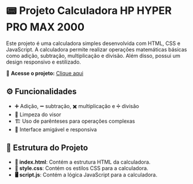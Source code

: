 # 📟 Projeto Calculadora HP HYPER PRO MAX 2000

Este projeto é uma calculadora simples desenvolvida com HTML, CSS e JavaScript. A calculadora permite realizar operações matemáticas básicas como adição, subtração, multiplicação e divisão. Além disso, possui um design responsivo e estilizado.

🔗 **Acesse o projeto:** [Clique aqui](https://projeto-calculadora-snowy-six.vercel.app/)

## ⚙️ Funcionalidades
- ➕ Adição, ➖ subtração, ✖️ multiplicação e ➗ divisão
- 🧹 Limpeza do visor
- 🏗️ Uso de parênteses para operações complexas
- 🎨 Interface amigável e responsiva

## 📂 Estrutura do Projeto
- **📄 index.html**: Contém a estrutura HTML da calculadora.
- **🎨 style.css**: Contém os estilos CSS para a calculadora.
- **🖥️ script.js**: Contém a lógica JavaScript para a calculadora.

